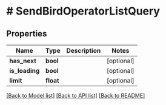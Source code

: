 # # SendBirdOperatorListQuery

## Properties

Name | Type | Description | Notes
------------ | ------------- | ------------- | -------------
**has_next** | **bool** |  | [optional]
**is_loading** | **bool** |  | [optional]
**limit** | **float** |  | [optional]

[[Back to Model list]](../../README.md#models) [[Back to API list]](../../README.md#endpoints) [[Back to README]](../../README.md)
